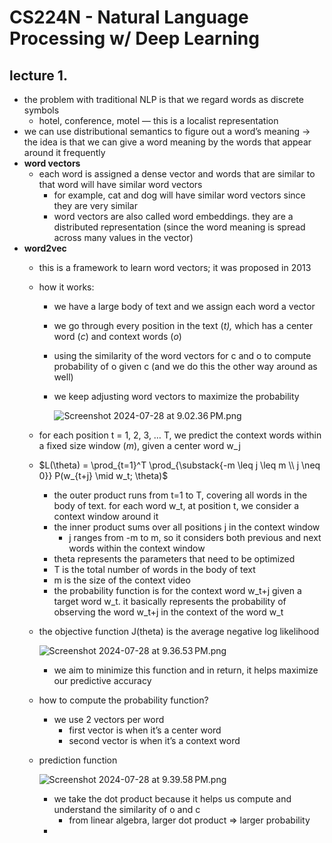 # CS224N - Natural Language Processing w/ Deep Learning

## lecture 1.

- the problem with traditional NLP is that we regard words as discrete symbols
    - hotel, conference, motel — this is a localist representation
- we can use distributional semantics to figure out a word’s meaning → the idea is that we can give a word meaning by the words that appear around it frequently
- **word vectors**
    - each word is assigned a dense vector and words that are similar to that word will have similar word vectors
        - for example, cat and dog will have similar word vectors since they are very similar
        - word vectors are also called word embeddings. they are a distributed representation (since the word meaning is spread across many values in the vector)
- **word2vec**
    - this is a framework to learn word vectors; it was proposed in 2013
    - how it works:
        - we have a large body of text and we assign each word a vector
        - we go through every position in the text (*t),* which has a center word (*c*) and context words (*o*)
        - using the similarity of the word vectors for c and o to compute probability of o given c (and we do this the other way around as well)
        - we keep adjusting word vectors to maximize the probability
            
            ![Screenshot 2024-07-28 at 9.02.36 PM.png](https://prod-files-secure.s3.us-west-2.amazonaws.com/c9aa599c-2115-4330-846e-652102e8621e/4f011f79-b8cb-4eab-abba-59f49b78ce53/Screenshot_2024-07-28_at_9.02.36_PM.png)
            
    - for each position t = 1, 2, 3, … T, we predict the context words within a fixed size window (*m*), given a center word w_j
    - $L(\theta) = \prod_{t=1}^T \prod_{\substack{-m \leq j \leq m \\ j \neq 0}} P(w_{t+j} \mid w_t; \theta)$
        - the outer product runs from t=1 to T, covering all words in the body of text. for each word w_t, at position t, we consider a context window around it
        - the inner product sums over all positions j in the context window
            - j ranges from -m to m, so it considers both previous and next words within the context window
        - theta represents the parameters that need to be optimized
        - T is the total number of words in the body of text
        - m is the size of the context video
        - the probability function is for the context word w_t+j given a target word w_t. it basically represents the probability of observing the word w_t+j in the context of the word w_t
    - the objective function J(theta) is the average negative log likelihood
        
        ![Screenshot 2024-07-28 at 9.36.53 PM.png](https://prod-files-secure.s3.us-west-2.amazonaws.com/c9aa599c-2115-4330-846e-652102e8621e/ac2f6f7c-1f3c-4451-a9d4-6504ebc6f57d/Screenshot_2024-07-28_at_9.36.53_PM.png)
        
        - we aim to minimize this function and in return, it helps maximize our predictive accuracy
    - how to compute the probability function?
        - we use 2 vectors per word
            - first vector is when it’s a center word
            - second vector is when it’s a context word
    - prediction function
        
        ![Screenshot 2024-07-28 at 9.39.58 PM.png](https://prod-files-secure.s3.us-west-2.amazonaws.com/c9aa599c-2115-4330-846e-652102e8621e/fae4a828-e7c8-40f7-ab11-0d377fc821ed/Screenshot_2024-07-28_at_9.39.58_PM.png)
        
        - we take the dot product because it helps us compute and understand the similarity of o and c
            - from linear algebra, larger dot product ⇒ larger probability
        -